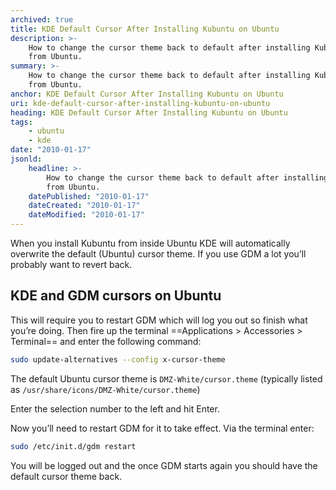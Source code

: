 ```yaml
---
archived: true
title: KDE Default Cursor After Installing Kubuntu on Ubuntu
description: >-
    How to change the cursor theme back to default after installing Kubuntu 
    from Ubuntu.
summary: >-
    How to change the cursor theme back to default after installing Kubuntu 
    from Ubuntu.
anchor: KDE Default Cursor After Installing Kubuntu on Ubuntu
uri: kde-default-cursor-after-installing-kubuntu-on-ubuntu
heading: KDE Default Cursor After Installing Kubuntu on Ubuntu
tags:
    - ubuntu
    - kde
date: "2010-01-17"
jsonld:
    headline: >-
        How to change the cursor theme back to default after installing Kubuntu 
        from Ubuntu.
    datePublished: "2010-01-17"
    dateCreated: "2010-01-17"
    dateModified: "2010-01-17"
---
```


When you install Kubuntu from inside Ubuntu KDE will automatically overwrite 
the default (Ubuntu) cursor theme. If you use GDM a lot you’ll probably want to 
revert back.

## KDE and GDM cursors on Ubuntu

This will require you to restart GDM which will log you out so finish what 
you’re doing. Then fire up the terminal 
==Applications > Accessories > Terminal== and enter the following command:

```bash
sudo update-alternatives --config x-cursor-theme
```

The default Ubuntu cursor theme is `DMZ-White/cursor.theme` (typically listed 
as `/usr/share/icons/DMZ-White/cursor.theme`)

Enter the selection number to the left and hit Enter.

Now you’ll need to restart GDM for it to take effect. Via the terminal enter:

```bash
sudo /etc/init.d/gdm restart
```

You will be logged out and the once GDM starts again you should have the 
default cursor theme back.
